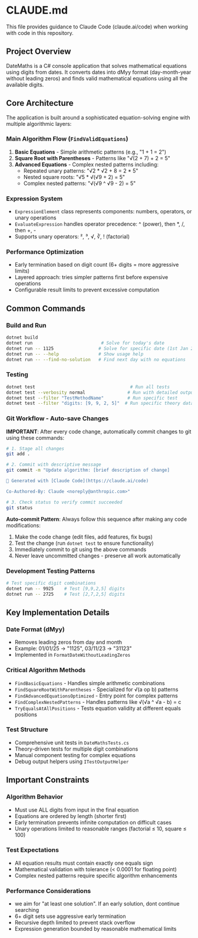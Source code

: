 # CLAUDE.md

This file provides guidance to Claude Code (claude.ai/code) when working with code in this repository.

## Project Overview

DateMaths is a C# console application that solves mathematical equations using digits from dates. It converts dates into dMyy format (day-month-year without leading zeros) and finds valid mathematical equations using all the available digits.

## Core Architecture

The application is built around a sophisticated equation-solving engine with multiple algorithmic layers:

### Main Algorithm Flow (`FindValidEquations`)
1. **Basic Equations** - Simple arithmetic patterns (e.g., "1 + 1 = 2")
2. **Square Root with Parentheses** - Patterns like "√(2 + 7) + 2 = 5"  
3. **Advanced Equations** - Complex nested patterns including:
   - Repeated unary patterns: "√2 * √2 + 8 = 2 * 5"
   - Nested square roots: "√5 * √(√9 + 2) = 5"
   - Complex nested patterns: "√(√9 ^ √9 - 2) = 5"

### Expression System
- `ExpressionElement` class represents components: numbers, operators, or unary operations
- `EvaluateExpression` handles operator precedence: ^ (power), then *, /, then +, -
- Supports unary operators: ², ³, √, ∛, ! (factorial)

### Performance Optimization
- Early termination based on digit count (6+ digits = more aggressive limits)
- Layered approach: tries simpler patterns first before expensive operations
- Configurable result limits to prevent excessive computation

## Common Commands

### Build and Run
```bash
dotnet build
dotnet run                          # Solve for today's date
dotnet run -- 1125                 # Solve for specific date (1st Jan 2025)
dotnet run -- --help               # Show usage help
dotnet run -- --find-no-solution   # Find next day with no equations
```

### Testing
```bash
dotnet test                                    # Run all tests
dotnet test --verbosity normal                # Run with detailed output
dotnet test --filter "TestMethodName"         # Run specific test
dotnet test --filter "digits: [9, 9, 2, 5]"  # Run specific theory data
```

### Git Workflow - Auto-save Changes
**IMPORTANT**: After every code change, automatically commit changes to git using these commands:

```bash
# 1. Stage all changes
git add .

# 2. Commit with descriptive message
git commit -m "Update algorithm: [brief description of change]

🤖 Generated with [Claude Code](https://claude.ai/code)

Co-Authored-By: Claude <noreply@anthropic.com>"

# 3. Check status to verify commit succeeded
git status
```

**Auto-commit Pattern**: Always follow this sequence after making any code modifications:
1. Make the code change (edit files, add features, fix bugs)
2. Test the change (run `dotnet test` to ensure functionality)
3. Immediately commit to git using the above commands
4. Never leave uncommitted changes - preserve all work automatically

### Development Testing Patterns
```bash
# Test specific digit combinations
dotnet run -- 9925    # Test [9,9,2,5] digits
dotnet run -- 2725    # Test [2,7,2,5] digits
```

## Key Implementation Details

### Date Format (dMyy)
- Removes leading zeros from day and month
- Example: 01/01/25 → "1125", 03/11/23 → "31123"
- Implemented in `FormatDateWithoutLeadingZeros`

### Critical Algorithm Methods
- `FindBasicEquations` - Handles simple arithmetic combinations
- `FindSquareRootWithParentheses` - Specialized for √(a op b) patterns  
- `FindAdvancedEquationsOptimized` - Entry point for complex patterns
- `FindComplexNestedPatterns` - Handles patterns like √(√a ^ √a - b) = c
- `TryEqualsAtAllPositions` - Tests equation validity at different equals positions

### Test Structure
- Comprehensive unit tests in `DateMathsTests.cs`
- Theory-driven tests for multiple digit combinations
- Manual component testing for complex equations
- Debug output helpers using `ITestOutputHelper`

## Important Constraints

### Algorithm Behavior
- Must use ALL digits from input in the final equation
- Equations are ordered by length (shorter first)
- Early termination prevents infinite computation on difficult cases
- Unary operations limited to reasonable ranges (factorial ≤ 10, square ≤ 100)

### Test Expectations
- All equation results must contain exactly one equals sign
- Mathematical validation with tolerance (< 0.0001 for floating point)
- Complex nested patterns require specific algorithm enhancements

### Performance Considerations
- we aim for "at least one solution". If an early solution, dont continue searching
- 6+ digit sets use aggressive early termination
- Recursive depth limited to prevent stack overflow
- Expression generation bounded by reasonable mathematical limits
